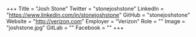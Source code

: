 +++
Title = "Josh Stone"
Twitter = "stonejoshstone"
LinkedIn = "https://www.linkedin.com/in/stonejoshstone"
GitHub = "stonejoshstone"
Website = "http://verizon.com"
Employer = "Verizon"
Role = ""
Image = "joshstone.jpg"
GitLab = ""
Facebook = ""
+++
